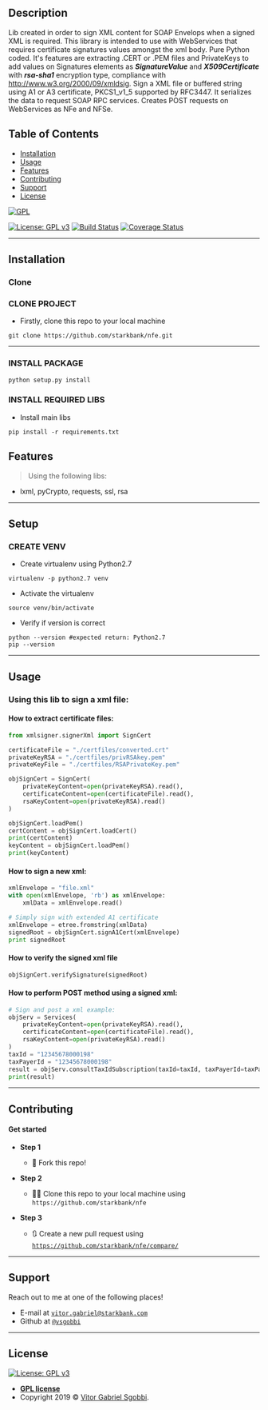 ## Description
Lib created in order to sign XML content for SOAP Envelops when a signed XML is required. 
This library is intended to use with WebServices that requires certificate signatures values amongst the xml body.
Pure Python coded. It's features are extracting .CERT or .PEM files and PrivateKeys to add values 
on Signatures elements as ***SignatureValue*** and ***X509Certificate*** with ***rsa-sha1*** encryption type,
compliance with http://www.w3.org/2000/09/xmldsig. 
Sign a XML file or buffered string using A1 or A3 certificate, PKCS1_v1_5 supported by RFC3447. 
It serializes the data to request SOAP RPC services. Creates POST requests on WebServices as NFe and NFSe.

## Table of Contents


- [Installation](#installation)
- [Usage](#usage)
- [Features](#features)
- [Contributing](#contributing)
- [Support](#support)
- [License](#license)



<a href="https://gnu.org"><img src="https://www.gnu.org/graphics/gplv3-127x51.png" title="FVCproductions" alt="GPL"></a>

<!-- [![FVCproductions](https://avatars1.githubusercontent.com/u/4284691?v=3&s=200)](http://fvcproductions.com) -->
[![License: GPL v3](https://img.shields.io/badge/License-GPLv3-blue.svg)](https://www.gnu.org/licenses/gpl-3.0)
[![Build Status](http://img.shields.io/travis/badges/badgerbadgerbadger.svg?style=flat-square)](https://travis-ci.org/badges/badgerbadgerbadger)
[![Coverage Status](http://img.shields.io/coveralls/badges/badgerbadgerbadger.svg?style=flat-square)](https://coveralls.io/r/badges/badgerbadgerbadger) 

---


## Installation

### Clone

### CLONE PROJECT
- Firstly, clone this repo to your local machine

```shell
git clone https://github.com/starkbank/nfe.git
```
---
### INSTALL PACKAGE
```shell     
python setup.py install
``` 

### INSTALL REQUIRED LIBS

- Install main libs
```shell     
pip install -r requirements.txt
``` 

## Features
> Using the following libs: 
- lxml, pyCrypto, requests, ssl, rsa

---


## Setup

### CREATE VENV

- Create virtualenv using Python2.7
```shell     
virtualenv -p python2.7 venv
```
- Activate the virtualenv
```shell     
source venv/bin/activate
```
- Verify if version is correct
```shell     
python --version #expected return: Python2.7
pip --version
```

---
## Usage

### Using this lib to sign a xml file:

#### How to extract certificate files:
```python
from xmlsigner.signerXml import SignCert

certificateFile = "./certfiles/converted.crt"
privateKeyRSA = "./certfiles/privRSAkey.pem"
privateKeyFile = "./certfiles/RSAPrivateKey.pem"

objSignCert = SignCert(
    privateKeyContent=open(privateKeyRSA).read(),
    certificateContent=open(certificateFile).read(),
    rsaKeyContent=open(privateKeyRSA).read()
)

objSignCert.loadPem()
certContent = objSignCert.loadCert()
print(certContent)
keyContent = objSignCert.loadPem()
print(keyContent)
```

#### How to sign a new xml:
```python
xmlEnvelope = "file.xml"
with open(xmlEnvelope, 'rb') as xmlEnvelope:
    xmlData = xmlEnvelope.read()

# Simply sign with extended A1 certificate
xmlEnvelope = etree.fromstring(xmlData)
signedRoot = objSignCert.signA1Cert(xmlEnvelope)
print signedRoot
```


#### How to verify the signed xml file
```python
objSignCert.verifySignature(signedRoot)
```

#### How to perform POST method using a signed xml:
```python
# Sign and post a xml example:
objServ = Services(
    privateKeyContent=open(privateKeyRSA).read(),
    certificateContent=open(certificateFile).read(),
    rsaKeyContent=open(privateKeyRSA).read()
)
taxId = "12345678000198"
taxPayerId = "12345678000198"
result = objServ.consultTaxIdSubscription(taxId=taxId, taxPayerId=taxPayerId)
print(result)
```

---

## Contributing

#### Get started

- **Step 1**
    - 🍴 Fork this repo!

- **Step 2**
    - 🔨🔨 Clone this repo to your local machine using `https://github.com/starkbank/nfe`

- **Step 3**
    - 🔃 Create a new pull request using <a href="https://github.com/starkbank/nfe/compare/" target="_blank">`https://github.com/starkbank/nfe/compare/`</a>

---

## Support

Reach out to me at one of the following places!

- E-mail at <a href="mailto:" target="_blank">`vitor.gabriel@starkbank.com`</a>
- Github at <a href="https://www.github.com/vsgobbi" target="_blank">`@vsgobbi`</a>

---

## License

 [![License: GPL v3](https://img.shields.io/badge/License-GPLv3-blue.svg)](https://www.gnu.org/licenses/gpl-3.0)
- **[GPL license](https://www.gnu.org/licenses/gpl-3.0)**
- Copyright 2019 © <a href="https://github.com/vsgobbi" target="_blank">Vitor Gabriel Sgobbi</a>.
